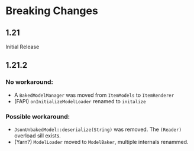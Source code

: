 # Breaking Changes
## 1.21
Initial Release

## 1.21.2
### No workaround:
- A `BakedModelManager` was moved from `ItemModels` to `ItemRenderer`
- (FAPI) `onInitializeModelLoader` renamed to `initalize`
### Possible workaround:
- `JsonUnbakedModel::deserialize(String)` was removed. The `(Reader)` overload sill exists.
- (Yarn?) `ModelLoader` moved to `ModelBaker`, multiple internals renammed.
